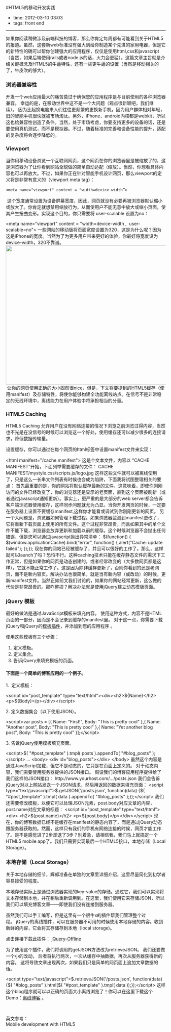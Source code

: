 #HTML5的移动开发实践

- time: 2012-03-10 03:03
- tags: front end

---
<p>如果你阅读稍微涉及前端科技的博客，那么你肯定每周都有可能看到关于HTML5的报道。虽然，这套新web标准没有强大到给你制造某个先进的家用电器，但是它的新特性的确可以帮你创建强大的应用程序，仅仅是使用html,css和javascript（当然，如果后端使用rails或者node.js的话，火力会更猛）。这篇文章主旨就是介绍关键概念及HTML5的牛逼特性，还有一些更牛逼的设置（当然是移动相关的了，牛皮吹的够大）。</p><p></p><h3>浏览器兼容性</h3><p>开发一个web应用最大的痛苦莫过于确保您的应用程序是与目前使用的各种浏览器兼容。&nbsp;幸运的是，在移动世界中这不是一个大问题（观点很新颖吧，我们继续）。&nbsp;因为比起换电脑来人们往往更频繁的更换新手机，因为用户群体相对年轻，旧的智能手机很快就被市场淘汰。另外，iPhone、android内核都是webkit，所以这也给兼容性创造了条件。当然，处于市场考虑，你要支持更多的设备的话，还是要使用真机测试，而不是模拟器。不过，随着标准的完善和设备性能的提升，适配的复杂度将会逐步降低的。</p><h3>Viewport</h3><p>当你用移动设备浏览一个互联网网页，这个网页在你的浏览器里是被缩放了的，这是浏览器为了让你看到网站全貌做的简单自动适配（缩放）。当然，你想看具体内容也可以再放大。不过，如果你正在针对智能手机设计网页，那么viewport的定义将是非常有意义的（viewport meta tag）：</p><p>    <span style="font-family: Consolas , Monaco , monospace;font-size: 12.0px;line-height: 18.0px;white-space: pre;">&lt;meta name="viewport" content = "width=device-width”&gt;</span></p><p>    </p><p>        </p><p>&nbsp;这个宽度通常设置为设备屏幕宽度，因此，网页就没有必要再被浏览器默认缩小或放大了。你肯定就想禁用缩放行为，从而使用户不能无意中放大或缩小页面，使其产生扭曲变形。实现这个目的，你只需要将&nbsp;user-scalable 设置为no：</p>        <p>            &lt;meta name="viewport" content = "width=device-width , &nbsp;user-scalable=no"&gt;            一些网站的移动版将页面宽度设置为320，这是为什么呢？因为这是iPhone的宽度。当然为了为更多用户带来更好的体验，你最好将宽度设为            device-width，320不靠谱。                            <a href="http://openq.cn/wp-content/uploads/2012/03/A4jFz.png"><img class="alignnone size-full wp-image-496" src="http://www.appfanr.com/wp-content/uploads/2012/03/A4jFz.png" alt="" width="610" height="436"></a>                        &nbsp;让你的网页使用正确的大小固然很nice，但是，下文将要提到的HTML5缓存（使用manifest）及存储特性，将使你能够构建全功能离线站点。在信号不是非常稳定的无线环境中，离线能力在用户体验中将承担相当的分量。            </p><h3>HTML5 Caching</h3>            <p>HTML5 Caching 允许用户在没有网络连接的情况下浏览之前浏览过得内容，当然也不光是在没信号的时候可以浏览这一个好处，使用缓存还可以减少很多的连接请求，降低数据传输量。</p>            <p>设置缓存，你可以通过在每个网页的html标签中设置manifest文件来实现：</p>            &lt;html manifest="/cache.manifest"&gt;            这是个文本文件，内容以&nbsp;“CACHE MANIFEST”开始，下面列举需要缓存的文件：            CACHE MANIFEST/mystyle.css/scripts.js/logo.jpg            这样这些文件就可以被离线使用了，只是这么一长串文件列表有时候也会成为陷阱，下面我将试图整理相关的要点：            首先最重要的是，你的网站将默认缓存最新的文件，这意味着，即使你刚刚访问的文件已经改变了，你的浏览器还是显示的老页面，直到这个页面被刷新（或者通过javascript通知更新）。事实上，更严重的是大部分的web server都会告诉客户端浏览器使用缓存，这样同步问题就尤为凸显。当你开发网页的时候，一定要在服务器上设置不要缓存manifest,这样你才能看或调试到你刚刚更新的网页。            另一个大问题是，浏览器如何管理下载过程。如果浏览器监测到manifest更改了，它将重新下载页面上使用的所有文件。这个过程非常昂贵，而且如果其中的单个文件不能下载，浏览器会放弃更新和加载以前的缓存。这个时候浏览器不会抛出任何错误，但是您可以通过javascript抛出异常清单：            $(function() {  $(window.applicationCache).bind("error", function() {    alert("Cache: update failed");  });});            现在你的网站已经被缓存了，并且可以很好的工作了。那么，这样就可以launch了吗？恐怕不行。这种caching技术只能在缓存静态文件的需求下工作正常，但是如果你的网页是动态创建的，或者经常改变的（大多数网页都是这样），它就不能正常工作了。这是因为除非缓存更新了，否则你看到的还是老网页，而不是新内容页。解决办法也很简单，就是当有新内容（或改动）的时候，更新manifest文件。当然正如前文我们讨论的，如果你的网站经常更新，这么做的代价是非常昂贵的。那咋整捏？解决办法就是使用jQuery建立动态模版页面。            <h3>jQuery 模板</h3>            <p>最好的做法是通过JavaScript模板来填充内容。 使用这种方式，内容不是HTML页面的一部分，因而是不会记录到缓存的manifest里。&nbsp;对于这一点，你需要下载jQuery和jQuery的<a href="http://rrurl.cn/phZmw2">模板插件</a>，并添加到您的应用程序&nbsp;。</p>            <p>使用这些模板有三个步骤：</p>            <ol>                <li>定义模板。</li>                <li>定义集合。</li>                <li>告诉jQuery来填充模板的页面。</li>            </ol>            <h4>下面是一个简单的博客应用的一个例子。</h4>            <p>1.&nbsp;&nbsp;定义模板：</p>            <p>                </p><p>                    &lt;script id="post_template" type="text/html”&gt;&lt;div&gt;&lt;h2&gt;${Name}&lt;/h2&gt;&lt;p&gt;${Body}&lt;/p&gt;&lt;/div&gt;&lt;/script&gt;                </p>            <p></p>            <p>2.&nbsp;定义数据集合（以下使用JSON）。</p>            <p>                </p><p>                    &lt;script&gt;var posts = [{ Name: "First!", Body: "This is pretty cool" },{ Name: "Another post", Body: "This is pretty cool" },{ Name: "Yet another blog post", Body: "This is pretty cool" }];&lt;/script&gt;                </p>            <p></p>            <p>3.&nbsp;告诉jQuery使用模板填充页面。</p>            <p>                </p><p>                    &lt;script&gt;$( "#post_template" ).tmpl( posts ).appendTo( "#blog_posts" );&lt;/script&gt;&nbsp;…&nbsp;&lt;body&gt;&nbsp;&lt;div id="blog_posts"&gt;&lt;/div&gt;&nbsp;&lt;/body&gt;                    虽然这个内容是通过JavaScript加载，但它不是动态的，它只是在页面上定义的。&nbsp;对于动态内容，我们需要使用服务器提供的JSON接口。&nbsp;假设我们的博客应用程序提供给了我们这样的JSON接口：                    http://www.yourhost.com/.../posts.json                    我们会告诉jQuery对以上网站发送一个JSON请求，然后用返回的数据来填充页面：                    &lt;script type="text/javascript"&gt;$.getJSON('/posts.json', function(data) {$( "#post_template" ).tmpl( data ).appendTo( "#blog_posts" );});&lt;/script&gt;                    我们还需要修改模板，以便它可以处理JSON元素，post.body对应文章的内容，post.name对应文章的标题：                    &lt;script id="post_template" type="text/html"&gt;&lt;div&gt;  &lt;h2&gt;${post.name}&lt;/h2&gt;  &lt;p&gt;${post.body}&lt;/p&gt;&lt;/div&gt;&lt;/script&gt;                    现在，你的博客数据已经不是缓存在manifest的静态内容了，而是通过jQuery动态跟服务器获取的。然而，这样只有我们的手机有网络连接的时候，网页才能工作了。是不是感觉进了2步却退了3步？别着急，请相信我，我们马上就搞定一个HTML5 mobile app了。我们只需要实现最后一个HTML5接口，本地存储（Local Storage）。                    </p><h3>本地存储（Local Storage）</h3>                    <p>关于本地存储的细节，辉郎准备在单独的文章里详细介绍，这里尽量简化到初学者容易接受的程度。</p>                    <p>本地存储实际上是通过浏览器实现的key-value的存储。通过它，我们可以实现将文本存储到本地，并在稍后重新调用到。在这里，我们使用它来存储JSON，所以我们可以填充博客文章——即使我们没有连接到服务器。</p>                    <p>虽然我们可以手工编写，但是这里有一个很牛x的插件帮我们管理整个过程。&nbsp;jQuery的离线插件，可以在服务器不可用的时候使用本地存储的内容。收到新鲜的内容，它会将其存储存到本地（local storage)。</p>                    <p>点击连接下载此插件：&nbsp;<a href="http://rrurl.cn/fSBV1M">jQuery-Offline</a>                    </p>                    <p>为了使用这个插件，我们将调用的getJSON方法改为retrieveJSON。&nbsp;我们还要做一个小的改动， 后者将执行两次，一次从缓存中抽数据，再次从服务器获得新的内容。&nbsp;这将导致文章出现两次，如果我们只是简单的网页面上追加文章数据的话。</p>                    &lt;script type="text/javascript"&gt;$.retrieveJSON('/posts.json', function(data) {$( "#blog_posts" ).html($( "#post_template" ).tmpl( data ));});&lt;/script&gt;                    这样这个blog程序就可以以正确的页面大小离线浏览了！你可以在这里下载这个Demo：<a href="http://rrurl.cn/9hMX7x">离线博客</a>&nbsp;。                    <p>&nbsp;</p>                    <p>英文参考：<br>Mobile development with HTML5</p>                                 